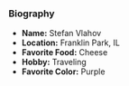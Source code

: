 ### Biography

- **Name:** Stefan Vlahov
- **Location:** Franklin Park, IL
- **Favorite Food:** Cheese
- **Hobby:** Traveling
- **Favorite Color:** Purple
